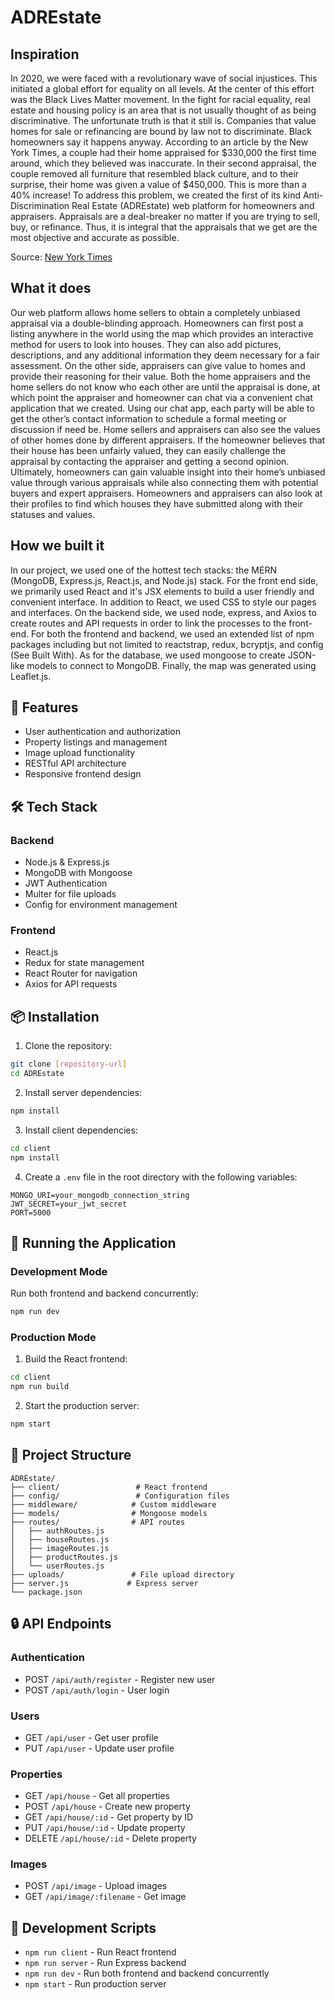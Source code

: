 # ADREstate

## Inspiration
In 2020, we were faced with a revolutionary wave of social injustices. This initiated a global effort for equality on all levels. At the center of this effort was the Black Lives Matter movement. In the fight for racial equality, real estate and housing policy is an area that is not usually thought of as being discriminative. The unfortunate truth is that it still is. Companies that value homes for sale or refinancing are bound by law not to discriminate. Black homeowners say it happens anyway. According to an article by the New York Times, a couple had their home appraised for $330,000 the first time around, which they believed was inaccurate. In their second appraisal, the couple removed all furniture that resembled black culture, and to their surprise, their home was given a value of $450,000. This is more than a 40% increase! To address this problem, we created the first of its kind Anti-Discrimination Real Estate (ADREstate) web platform for homeowners and appraisers. Appraisals are a deal-breaker no matter if you are trying to sell, buy, or refinance. Thus, it is integral that the appraisals that we get are the most objective and accurate as possible.

Source: [New York Times](https://www.nytimes.com/2020/08/25/realestate/blacks-minorities-appraisals-discrimination.html)

## What it does
Our web platform allows home sellers to obtain a completely unbiased appraisal via a double-blinding approach. Homeowners can first post a listing anywhere in the world using the map which provides an interactive method for users to look into houses. They can also add pictures, descriptions, and any additional information they deem necessary for a fair assessment. On the other side, appraisers can give value to homes and provide their reasoning for their value. Both the home appraisers and the home sellers do not know who each other are until the appraisal is done, at which point the appraiser and homeowner can chat via a convenient chat application that we created. Using our chat app, each party will be able to get the other’s contact information to schedule a formal meeting or discussion if need be. Home sellers and appraisers can also see the values of other homes done by different appraisers. If the homeowner believes that their house has been unfairly valued, they can easily challenge the appraisal by contacting the appraiser and getting a second opinion. Ultimately, homeowners can gain valuable insight into their home’s unbiased value through various appraisals while also connecting them with potential buyers and expert appraisers. Homeowners and appraisers can also look at their profiles to find which houses they have submitted along with their statuses and values.

## How we built it
In our project, we used one of the hottest tech stacks: the MERN (MongoDB, Express.js, React.js, and Node.js) stack. For the front end side, we primarily used React and it's JSX elements to build a user friendly and convenient interface. In addition to React, we used CSS to style our pages and interfaces. On the backend side, we used node, express, and Axios to create routes and API requests in order to link the processes to the front-end. For both the frontend and backend, we used an extended list of npm packages including but not limited to reactstrap, redux, bcryptjs, and config (See Built With). As for the database, we used mongoose to create JSON-like models to connect to MongoDB. Finally, the map was generated using Leaflet.js.

## 🚀 Features

- User authentication and authorization
- Property listings and management
- Image upload functionality
- RESTful API architecture
- Responsive frontend design

## 🛠️ Tech Stack

### Backend
- Node.js & Express.js
- MongoDB with Mongoose
- JWT Authentication
- Multer for file uploads
- Config for environment management

### Frontend
- React.js
- Redux for state management
- React Router for navigation
- Axios for API requests

## 📦 Installation

1. Clone the repository:
```bash
git clone [repository-url]
cd ADREstate
```

2. Install server dependencies:
```bash
npm install
```

3. Install client dependencies:
```bash
cd client
npm install
```

4. Create a `.env` file in the root directory with the following variables:
```
MONGO_URI=your_mongodb_connection_string
JWT_SECRET=your_jwt_secret
PORT=5000
```

## 🚀 Running the Application

### Development Mode
Run both frontend and backend concurrently:
```bash
npm run dev
```

### Production Mode
1. Build the React frontend:
```bash
cd client
npm run build
```

2. Start the production server:
```bash
npm start
```

## 📁 Project Structure

```
ADREstate/
├── client/                 # React frontend
├── config/                 # Configuration files
├── middleware/            # Custom middleware
├── models/                # Mongoose models
├── routes/                # API routes
│   ├── authRoutes.js
│   ├── houseRoutes.js
│   ├── imageRoutes.js
│   ├── productRoutes.js
│   └── userRoutes.js
├── uploads/               # File upload directory
├── server.js             # Express server
└── package.json
```

## 🔒 API Endpoints

### Authentication
- POST `/api/auth/register` - Register new user
- POST `/api/auth/login` - User login

### Users
- GET `/api/user` - Get user profile
- PUT `/api/user` - Update user profile

### Properties
- GET `/api/house` - Get all properties
- POST `/api/house` - Create new property
- GET `/api/house/:id` - Get property by ID
- PUT `/api/house/:id` - Update property
- DELETE `/api/house/:id` - Delete property

### Images
- POST `/api/image` - Upload images
- GET `/api/image/:filename` - Get image

## 🔧 Development Scripts

- `npm run client` - Run React frontend
- `npm run server` - Run Express backend
- `npm run dev` - Run both frontend and backend concurrently
- `npm start` - Run production server